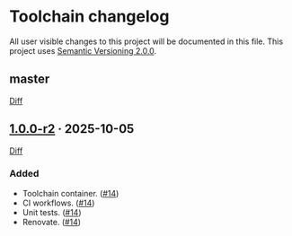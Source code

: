 Toolchain changelog
===================

All user visible changes to this project will be documented in this file. This project uses [Semantic Versioning 2.0.0].




## master

[Diff](/../../compare/1.0.0-r2...master)




## [1.0.0-r2] · 2025-10-05
[1.0.0-r2]: /../../tree/1.0.0-r2

[Diff](/../../compare/5a0708ea92dd09c88aec44058f7a216e51da711d...1.0.0-r2)

### Added

- Toolchain container. ([#14])
- CI workflows. ([#14])
- Unit tests. ([#14])
- Renovate. ([#14])

[#14]: /../../pull/14





[Semantic Versioning 2.0.0]: https://semver.org

